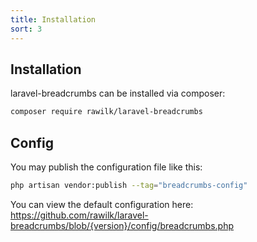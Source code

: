 ```yaml
---
title: Installation
sort: 3
---
```


## Installation

laravel-breadcrumbs can be installed via composer:

```bash
composer require rawilk/laravel-breadcrumbs
```

## Config

You may publish the configuration file like this:

```bash
php artisan vendor:publish --tag="breadcrumbs-config"
```

You can view the default configuration here: https://github.com/rawilk/laravel-breadcrumbs/blob/{version}/config/breadcrumbs.php


